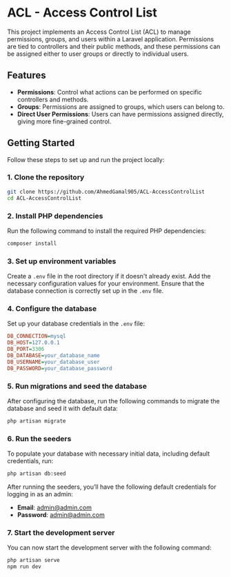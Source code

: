 # ACL - Access Control List

This project implements an Access Control List (ACL) to manage permissions, groups, and users within a Laravel application. Permissions are tied to controllers and their public methods, and these permissions can be assigned either to user groups or directly to individual users.

## Features

- **Permissions**: Control what actions can be performed on specific controllers and methods.
- **Groups**: Permissions are assigned to groups, which users can belong to.
- **Direct User Permissions**: Users can have permissions assigned directly, giving more fine-grained control.

## Getting Started

Follow these steps to set up and run the project locally:

### 1. Clone the repository

```bash
git clone https://github.com/AhmedGamal905/ACL-AccessControlList
cd ACL-AccessControlList
```

### 2. Install PHP dependencies

Run the following command to install the required PHP dependencies:

```bash
composer install
```

### 3. Set up environment variables

Create a `.env` file in the root directory if it doesn't already exist. Add the necessary configuration values for your environment. Ensure that the database connection is correctly set up in the `.env` file.

### 4. Configure the database

Set up your database credentials in the `.env` file:

```ini
DB_CONNECTION=mysql
DB_HOST=127.0.0.1
DB_PORT=3306
DB_DATABASE=your_database_name
DB_USERNAME=your_database_user
DB_PASSWORD=your_database_password
```

### 5. Run migrations and seed the database

After configuring the database, run the following commands to migrate the database and seed it with default data:

```bash
php artisan migrate
```

### 6. Run the seeders

To populate your database with necessary initial data, including default credentials, run:

```bash
php artisan db:seed
```

After running the seeders, you’ll have the following default credentials for logging in as an admin:

- **Email**: admin@admin.com
- **Password**: admin@admin.com

### 7. Start the development server

You can now start the development server with the following command:

```bash
php artisan serve
npm run dev
```
